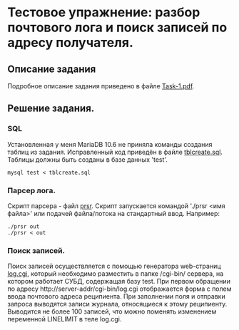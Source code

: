 # Тестовое упражнение: разбор почтового лога и поиск записей по адресу получателя.

## Описание задания
Подробное описание задания приведено в файле [Task-1.pdf](./Task-1.pdf).

## Решение задания.

### SQL
Установленная у меня MariaDB 10.6 не приняла команды создания таблиц из задания. Исправленный
код приведён в файле [tblcreate.sql](./tblcreate.sql). Таблицы должны быть созданы в
базе данных 'test'.
```shell
mysql test < tblcreate.sql
```

### Парсер лога.
Скрипт парсера - файл [prsr](./prsr).
Скрипт запускается командой './prsr <имя файла>' или подачей файла/потока на стандартный ввод.
Например:
```shell
./prsr out
./prsr < out
```

### Поиск записей.
Поиск записей осуществляется с помощью генератора web-страниц [log.cgi](./log.cgi), который необходимо
разместить в папке /cgi-bin/ сервера, на котором работает СУБД, содержащая базу test.
При первом обращении по адресу http://server-addr/cgi-bin/log.cgi отображается
форма с полем ввода почтового адреса реципиента. При заполнении поля и отправки запроса
выводятся записи журнала, относящиеся к этому реципиенту. Выводится не более 100 записей,
что можно поменять изменением переменной LINELIMIT в теле log.cgi.
